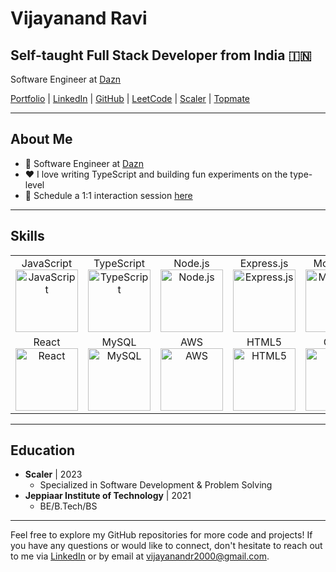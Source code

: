 # Vijayanand Ravi

## Self-taught Full Stack Developer from India 🇮🇳

Software Engineer at [Dazn](https://www.dazn.com/en-IN/home)

[Portfolio](https://portfolio-va-six.vercel.app/) | [LinkedIn](https://www.linkedin.com/in/vijayanandravi) | [GitHub](https://github.com/vijayanandravi) | [LeetCode](https://leetcode.com/vijayanandravi) | [Scaler](https://scaler.com/profile/vijayanandravi) | [Topmate](https://topmate.io/vijayanand_r)

---

## About Me

- 💼 Software Engineer at [Dazn](https://www.dazn.com/en-IN/home)
- ❤️ I love writing TypeScript and building fun experiments on the type-level
- 💬 Schedule a 1:1 interaction session [here](https://topmate.io/vijayanand_r)

---

## Skills

<table>
  <tr>
    <td align="center">
      JavaScript
      <br>
      <img src="https://edent.github.io/SuperTinyIcons/images/svg/javascript.svg" width="100" title="JavaScript">
    </td>
    <td align="center">
      TypeScript
      <br>
      <img src="https://edent.github.io/SuperTinyIcons/images/svg/typescript.svg" width="100" title="TypeScript">
    </td>
    <td align="center">
      Node.js
      <br>
      <img src="https://edent.github.io/SuperTinyIcons/images/svg/nodejs.svg" width="100" title="Node.js">
    </td>
    <td align="center">
      Express.js
      <br>
      <img src="https://www.braintechnosys.com/wp-content/themes/braintechnosys/img/tech/express-js.png" width="100" title="Express.js">
    </td>
    <td align="center">
      MongoDB
      <br>
      <img src="https://edent.github.io/SuperTinyIcons/images/svg/mongodb.svg" width="100" title="MongoDB">
    </td>
  </tr>
  <tr>
    <td align="center">
      React
      <br>
      <img src="https://edent.github.io/SuperTinyIcons/images/svg/react.svg" width="100" title="React">
    </td>
    <td align="center">
      MySQL
      <br>
      <img src="https://edent.github.io/SuperTinyIcons/images/svg/mysql.svg" width="100" title="MySQL">
    </td>
    <td align="center">
      AWS
      <br>
      <img src="https://cdn.icon-icons.com/icons2/2407/PNG/512/aws_icon_146074.png" width="100" title="AWS">
    </td>
    <td align="center">
      HTML5
      <br>
      <img src="https://edent.github.io/SuperTinyIcons/images/svg/html5.svg" width="100" title="HTML5">
    </td>
    <td align="center">
      CSS3
      <br>
      <img src="https://edent.github.io/SuperTinyIcons/images/svg/css3.svg" width="100" title="CSS3">
    </td>
  </tr>
</table>


---

## Education
- **Scaler** | 2023
  - Specialized in Software Development & Problem Solving
- **Jeppiaar Institute of Technology** | 2021
  - BE/B.Tech/BS

---

Feel free to explore my GitHub repositories for more code and projects! If you have any questions or would like to connect, don't hesitate to reach out to me via [LinkedIn](https://www.linkedin.com/in/vijayanandravi) or by email at vijayanandr2000@gmail.com.
